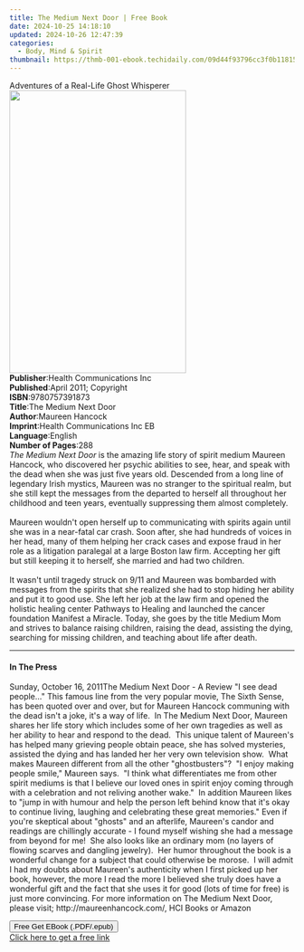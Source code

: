 ```yaml
---
title: The Medium Next Door | Free Book
date: 2024-10-25 14:18:10
updated: 2024-10-26 12:47:39
categories:
  - Body, Mind & Spirit
thumbnail: https://thmb-001-ebook.techidaily.com/09d44f93796cc3f0b1181581ec208ac681474f99ea7c67eccbd46bb3a730fed0.jpg
---
```

<main id="book-container">
  <div class="flex flex-col">
    <div class="book-brief flex-1 py-6 px-4 sm:p-6 md:py-10 md:px-8">
      <!-- brief-->
      <div class="book-brief-main">
        Adventures of a Real-Life Ghost Whisperer
      </div>
    </div>
    <div
      class="book-meta-info flex-1 grid gap-4 col-start-1 col-end-3 row-start-1 sm:mb-6 sm:grid-cols-4 lg:gap-6 lg:col-start-2 lg:row-end-6 lg:row-span-6 lg:mb-0"
    >
      <div
        class="book-meta-info-left place-content-center mt-4 p-4 text-sm leading-6 col-start-2 col-span-2 dark:text-slate-400"
      >
        <img
          class="w-full h-500 object-cover rounded-lg sm:h-255 sm:col-span-2 lg:col-span-full"
          src="https://img-001-ebook.techidaily.com/da346b862cf9ddc0fdd4ebd645a50c74c0b11240f41752feca3c1c141a2cbd37.jpg"
          alt=""
          width="312"
          height="500"
        />
      </div>
      <div
        class="book-meta-info-right mt-2 col-start-1 row-start-2 col-span-3 self-center"
      >
        <!-- meta data  -->
        <div class="flex flex-col px-4 md:px-8">
          <div class="flex-1">
            <strong>Publisher</strong>:<span class="px-2"
              >Health Communications Inc</span
            >
          </div>
          <div class="flex-1">
            <strong>Published</strong>:<span class="px-2"
              >April 2011; Copyright</span
            >
          </div>
          <div class="flex-1">
            <strong>ISBN</strong>:<span class="px-2">9780757391873</span>
          </div>
          <div class="flex-1">
            <strong>Title</strong>:<span class="px-2"
              >The Medium Next Door</span
            >
          </div>
          <div class="flex-1">
            <strong>Author</strong>:<span class="px-2">Maureen Hancock</span>
          </div>
          <div class="flex-1">
            <strong>Imprint</strong>:<span class="px-2"
              >Health Communications Inc EB</span
            >
          </div>
          <div class="flex-1">
            <strong>Language</strong>:<span class="px-2">English</span>
          </div>
          <div class="flex-1">
            <strong>Number of Pages</strong>:<span class="px-2">288</span>
          </div>
        </div>
      </div>
    </div>
    <div class="book-description flex-1 py-6 px-4 sm:p-6 md:py-10 md:px-8">
      <div class="book-description-main">
        <div accordion-content="" id="description">
          <i>The Medium Next Door </i>is the amazing life story of spirit medium
          Maureen Hancock, who discovered her psychic abilities to see, hear,
          and speak with the dead when she was just five years old. Descended
          from a long line of legendary Irish mystics, Maureen was no stranger
          to the spiritual realm, but she still&nbsp;kept the messages from the
          departed to herself all throughout her childhood and teen years,
          eventually suppressing them almost completely.<br /><br />Maureen
          wouldn't open herself up to communicating with spirits again until she
          was in a near-fatal car crash. Soon after, she had hundreds of voices
          in her head, many of them helping her crack cases and expose fraud in
          her role as a litigation paralegal at a large Boston law firm.
          Accepting her gift but still keeping it to herself, she married and
          had two children.<br /><br />It wasn't until tragedy struck on 9/11
          and Maureen was bombarded with messages from the spirits that she
          realized she had to stop hiding her ability and put it to good use.
          She left her job at the law firm and opened the holistic healing
          center Pathways to Healing and launched the cancer foundation Manifest
          a Miracle. Today, she goes by the title Medium Mom and strives to
          balance raising children, raising the dead, assisting the dying,
          searching for missing children, and teaching about life after death.
        </div>
        <div class="accordion-fader"></div>
      </div>
    </div>
    <div class="book-excerpts flex-1 py-6 px-4 sm:p-6 md:py-10 md:px-8">
      <!-- excerpts-->
      <div class="book-excerpts-main">
        <hr />
        <h4 class="placeholder placeholder-heading">
          <span>In The Press</span>
        </h4>
        <p>
          Sunday, October 16, 2011The Medium Next Door - A Review&nbsp;"I see
          dead people..." This famous line from the very popular movie, The
          Sixth Sense, has been quoted over and over, but for Maureen Hancock
          communing with the dead isn't a joke, it's a way of life.&nbsp; In The
          Medium Next Door, Maureen shares her life story which includes some of
          her own tragedies as well as her ability to hear and respond to the
          dead.&nbsp; This unique talent of Maureen's has helped many grieving
          people obtain peace, she has solved mysteries, assisted the dying and
          has landed her her very own television show.&nbsp; What makes Maureen
          different from all the other "ghostbusters"?&nbsp; "I enjoy making
          people smile," Maureen says.&nbsp; "I think what differentiates me
          from other spirit mediums is that I believe our loved ones in spirit
          enjoy coming through with a celebration and not reliving another
          wake."&nbsp; In addition Maureen likes to "jump in with humour and
          help the person left behind know that it's okay to continue living,
          laughing and celebrating these great memories." Even if you're
          skeptical about "ghosts" and an afterlife, Maureen's candor and
          readings are chillingly accurate - I found myself wishing she had a
          message from beyond for me!&nbsp; She also looks like an ordinary mom
          (no layers of flowing scarves and dangling jewelry).&nbsp; Her humor
          throughout the book is a wonderful change for a subject that could
          otherwise be morose.&nbsp; I will admit I had my doubts about
          Maureen's authenticity when I first picked up her book, however, the
          more I read the more I believed she truly does have a wonderful gift
          and the fact that she uses it for good (lots of time for free) is just
          more convincing. For more information on The Medium Next Door, please
          visit; <span>http://maureenhancock.com/</span>, HCI Books or Amazon
        </p>
      </div>
    </div>
    <div
      class="book-about-author flex-1 py-6 px-4 sm:p-6 md:py-10 md:px-8"
    ></div>
    <div class="book-free-get flex-1 py-6 px-4 sm:p-6 md:py-10 md:px-8">
      <button
        id="btn-free-get"
        class="bg-blue-500 hover:bg-blue-700 text-white font-bold py-2 px-4 rounded"
      >
        Free Get EBook (.PDF/.epub)
      </button>
      <div id="countdown-display" class="px-2 text-lg mt-2"></div>
      <a
        id="free-link"
        class="hidden bg-blue-500 hover:bg-blue-700 text-white font-bold py-2 px-4 rounded"
        href="https://www.ebooks.com/en-us/book/209649841/the-medium-next-door/maureen-hancock/"
        target="_blank"
        >Click here to get a free link</a
      >
    </div>
    <script>
      let countdownTime = 0;
      let countdownInterval = null;
      document
        .getElementById('btn-free-get')
        .addEventListener('click', startCountdown);
      function startCountdown() {
        countdownTime = new Date().getTime() + 60000 * 3;
        countdownInterval = setInterval(updateCountdown, 1000);
        document.getElementById('btn-free-get').disabled = true;
        document
          .getElementById('btn-free-get')
          .classList.add('bg-gray-500', 'cursor-not-allowed');
      }
      function updateCountdown() {
        let currentTime = new Date().getTime();
        let timeLeft = countdownTime - currentTime;
        let secondsLeft = Math.floor(timeLeft / 1000);
        document.getElementById('countdown-display').innerHTML =
          `Remaining time: ${secondsLeft} seconds.`;
        if (secondsLeft <= 0) {
          clearInterval(countdownInterval);
          document.getElementById('btn-free-get').classList.add('hidden');
          document.getElementById('free-link').classList.remove('hidden');
          document.getElementById('countdown-display').innerHTML = '';
        }
      }
    </script>
  </div>
</main>

